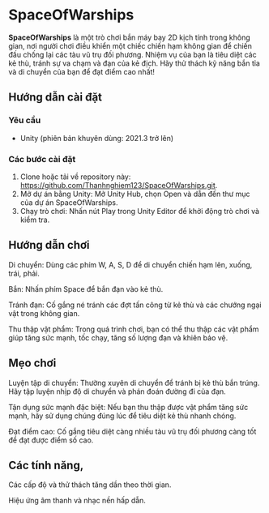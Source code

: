 # SpaceOfWarships

**SpaceOfWarships** là một trò chơi bắn máy bay 2D kịch tính trong không gian, nơi người chơi điều khiển một chiếc chiến hạm không gian để chiến đấu chống lại các tàu vũ trụ đối phương. Nhiệm vụ của bạn là tiêu diệt các kẻ thù, tránh sự va chạm và đạn của kẻ địch. Hãy thử thách kỹ năng bắn tỉa và di chuyển của bạn để đạt điểm cao nhất!

## Hướng dẫn cài đặt

### Yêu cầu
- Unity (phiên bản khuyên dùng: 2021.3 trở lên)

### Các bước cài đặt

1. Clone hoặc tải về repository này: https://github.com/Thanhnghiem123/SpaceOfWarships.git.
2. Mở dự án bằng Unity: Mở Unity Hub, chọn Open và dẫn đến thư mục của dự án SpaceOfWarships.
3. Chạy trò chơi: Nhấn nút Play trong Unity Editor để khởi động trò chơi và kiểm tra.

## Hướng dẫn chơi
Di chuyển: Dùng các phím W, A, S, D để di chuyển chiến hạm lên, xuống, trái, phải.

Bắn: Nhấn phím Space để bắn đạn vào kẻ thù.

Tránh đạn: Cố gắng né tránh các đợt tấn công từ kẻ thù và các chướng ngại vật trong không gian.

Thu thập vật phẩm: Trong quá trình chơi, bạn có thể thu thập các vật phẩm giúp tăng sức mạnh, tốc chạy, tăng số lượng đạn và khiên bảo vệ.

## Mẹo chơi
Luyện tập di chuyển: Thường xuyên di chuyển để tránh bị kẻ thù bắn trúng. Hãy tập luyện nhịp độ di chuyển và phán đoán đường đi của đạn.

Tận dụng sức mạnh đặc biệt: Nếu bạn thu thập được vật phẩm tăng sức mạnh, hãy sử dụng chúng đúng lúc để tiêu diệt kẻ thù nhanh chóng.

Đạt điểm cao: Cố gắng tiêu diệt càng nhiều tàu vũ trụ đối phương càng tốt để đạt được điểm số cao.

## Các tính năng, 
Các cấp độ và thử thách tăng dần theo thời gian.

Hiệu ứng âm thanh và nhạc nền hấp dẫn.
